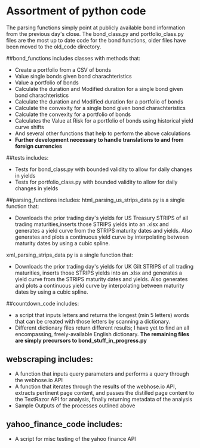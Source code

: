 # Assortment of python code
The parsing functions simply point at publicly available 
bond information from the previous day's close.
The bond_class.py and portfolio_class.py files are the 
most up to date code for the bond functions, 
older files have been moved to the old_code directory.

##bond_functions includes classes with methods that:
* Create a portfolio from a CSV of bonds
* Value single bonds given bond charachteristics
* Value a portfolio of bonds
* Calculate the duration and Modified duration for a single bond given bond charachteristics
* Calculate the duration and Modified duration for a portfolio  of bonds
* Calculate the convexity for a single bond given bond charachteristics
* Calculate the convexity for a portfolio of bonds
* Calculates the Value at Risk for a portfolio of bonds using historical yield curve shifts
* And several other functions that help to perform the above calculations
* **Further development necessary to handle translations to and from foreign currencies**

##tests includes:
* Tests for bond_class.py with bounded validity to allow for daily changes in yields
* Tests for portfolio_class.py with bounded validity to allow for daily changes in yields

##parsing_functions includes:
html_parsing_us_strips_data.py is a single function that:
* Downloads the prior trading day's yields for US Treasury STRIPS of all trading maturities,inserts those STRIPS yields into an .xlsx and generates a yield curve from the STRIPS maturity dates and yields. Also generates and plots a continuous yield curve by interpolating between maturity dates by using a cubic spline.

xml_parsing_strips_data.py is a single function that:
* Downloads the prior trading day's yields for UK Gilt STRIPS of all trading maturities, inserts those STRIPS yields into an .xlsx and generates a yield curve from the STRIPS maturity dates and yields. Also generates and plots a continuous yield curve by interpolating between maturity dates by using a cubic spline.

##countdown_code includes:
* a script that inputs letters and returns the longest (min 5 letters) words that can be created with those letters by scanning a dictionary.
* Different dictionary files return different results; I have yet to find an all encompassing, freely-available English dictionary.
**The remaining files are simply precursors to bond_stuff_in_progress.py**

## webscraping includes:
* A function that inputs query parameters and performs a query through the webhose.io API
* A function that iterates through the results of the webhose.io API, extracts pertinent page content, and passes the distilled page content to the TextRazor API for analysis, finally returning metadata of the analysis
* Sample Outputs of the processes outlined above

## yahoo_finance_code includes:
* A script for misc testing of the yahoo finance API
